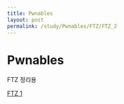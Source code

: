 ```yaml
---
title: Pwnables
layout: post
permalink: /study/Pwnables/FTZ/FTZ_2
---
```


Pwnables
===

FTZ 정리용

<a href='/1'>FTZ 1</a>